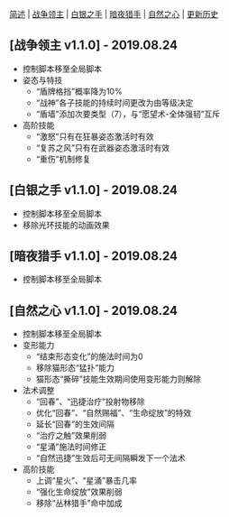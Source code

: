 [简述](README.md) | [战争领主](README-FIGHTER.md) | [白银之手](README-PALADIN.md) | [暗夜猎手](README-THIEF.md) | [自然之心](README-SHAMAN.md) | [更新历史](CHANGELOG.md)

## [战争领主 v1.1.0] - 2019.08.24
- 控制脚本移至全局脚本
- 姿态与特技
	- “盾牌格挡”概率降为10%
	- “战神”各子技能的持续时间更改为由等级决定
	- “盾墙”添加次要类型（7），与“愿望术-全体强韧”互斥
- 高阶技能
	- “激怒”只有在狂暴姿态激活时有效
	- “复苏之风”只有在武器姿态激活时有效
	- “重伤”机制修复

## [白银之手 v1.1.0] - 2019.08.24
- 控制脚本移至全局脚本
- 移除光环技能的动画效果

## [暗夜猎手 v1.1.0] - 2019.08.24
- 控制脚本移至全局脚本

## [自然之心 v1.1.0] - 2019.08.24
- 控制脚本移至全局脚本
- 变形能力
	- “结束形态变化”的施法时间为0
	- 移除猫形态“猛扑”能力
	- 猫形态“撕碎”技能生效期间使用变形能力则解除
- 法术调整
	- “回春”、“迅捷治疗”投射物移除
	- 优化“回春”、“自然赐福”、“生命绽放”的特效
	- 延长“回春”的生效间隔
	- “治疗之触”效果削弱
	- “星涌”施法时间修正
	- “自然迅捷”生效后可无间隔瞬发下一个法术
- 高阶技能
	- 上调“星火”、“星涌”暴击几率
	- “强化生命绽放”效果削弱
	- 移除“丛林猎手”命中加成